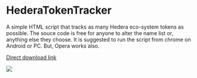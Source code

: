 # HederaTokenTracker

A simple HTML script that tracks as many Hedera eco-system tokens as possible.
The souce code is free for anyone to alter the name list or, anything else they choose.
It is suggested to run the script from chrome on Android or PC. But, Opera works also.




 <a href="https://cdn.fbsbx.com/v/t59.2708-21/347723028_797425851733988_8880838240823622769_n.html/Hedera-token-tracker-MOBILE-UPDATED.html?_nc_cat=105&ccb=1-7&_nc_sid=0cab14&_nc_ohc=b1TKk9cEALkAX-O8X5u&_nc_oc=AQnRrJXiQNFS26uAZJ5cFGRotOpVXQa1qtEZApwFDMEGpvaWaeZp4Ft0U9x-dSYSZApCCNI0nBUhPy7f_-od9ZSy&_nc_ht=cdn.fbsbx.com&oh=03_AdS3mFU0IXK_4VeQEJrr5_REXJ4uJcvi-AZ-LweT2OEWtQ&oe=6466BE56&dl=1">Direct download link</a>

<image src="https://scontent-ord5-2.xx.fbcdn.net/v/t1.15752-9/345874400_970549227729754_8473680489421138235_n.jpg?_nc_cat=105&ccb=1-7&_nc_sid=ae9488&_nc_ohc=CBiEGsgwt94AX-mn8fG&_nc_ht=scontent-ord5-2.xx&oh=03_AdSFEnYaPvFukPuhQUeJmI5f8DPNEVSyfOP5zbKwsMmeyw&oe=648C7C5B" >
